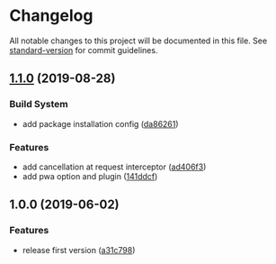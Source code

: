 # Changelog

All notable changes to this project will be documented in this file. See [standard-version](https://github.com/conventional-changelog/standard-version) for commit guidelines.


## [1.1.0](https://github.com/DaveJump/vue-tpl-preset/compare/v1.0.0...v1.1.0) (2019-08-28)


### Build System

* add package installation config ([da86261](https://github.com/DaveJump/vue-tpl-preset/commit/da86261))


### Features

* add cancellation at request interceptor ([ad406f3](https://github.com/DaveJump/vue-tpl-preset/commit/ad406f3))
* add pwa option and plugin ([141ddcf](https://github.com/DaveJump/vue-tpl-preset/commit/141ddcf))



## 1.0.0 (2019-06-02)


### Features

* release first version ([a31c798](https://github.com/DaveJump/vue-tpl-preset/commit/a31c798))

